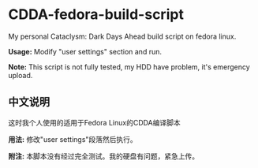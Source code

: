 # CDDA-fedora-build-script

My personal Cataclysm: Dark Days Ahead build script on fedora linux.

**Usage:** Modify "user settings" section and run.

**Note:** This script is not fully tested, my HDD have problem, it's emergency upload.

## 中文说明

这时我个人使用的适用于Fedora Linux的CDDA编译脚本

**用法:** 修改"user settings"段落然后执行。

**附注:** 本脚本没有经过完全测试。我的硬盘有问题，紧急上传。
